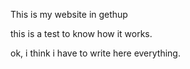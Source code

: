 This is my website in gethup

this is a test to know how it works.

ok, i think i have to write here everything.
